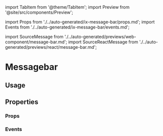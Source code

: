 import TabItem from '@theme/TabItem';
import Preview from '@site/src/components/Preview';

import Props from './../auto-generated/ix-message-bar/props.md';
import Events from './../auto-generated/ix-message-bar/events.md';

import SourceMessage from './../auto-generated/previews/web-component/message-bar.md';
import SourceReactMessage from './../auto-generated/previews/react/message-bar.md';

# Messagebar

## Usage

<Preview name="message-bar" height="14rem">
  <TabItem value="javascript">
    <SourceMessage />
  </TabItem>
  <TabItem value="react">
    <SourceReactMessage />
  </TabItem>
</Preview>

## Properties

### Props

<Props />

### Events

<Events />
